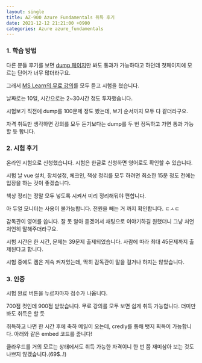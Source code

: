 ```yaml
---
layout: single
title: AZ-900 Azure Fundamentals 취득 후기
date: 2021-12-12 21:21:00 +0900
categories: Azure azure_fundamentals
---
```


### 1. 학습 방법

다른 분들 후기를 보면 [dump 페이지](https://www.examtopics.com/exams/microsoft/az-900/v)만 봐도 통과가 가능하다고 하던데 첫페이지에 모르는 단어가 너무 많더라구요.

그래서 [MS Learn의 무료 강의](https://docs.microsoft.com/ko-kr/learn/certifications/exams/az-900)를 모두 듣고 시험을 쳤습니다.

날짜로는 10일, 시간으로는 2~30시간 정도 투자했습니다.

시험보기 직전에 dump를 100문제 정도 봤는데, 보기 순서까지 모두 다 같더라구요.

자격 취득만 생각하면 강의를 모두 듣기보다는 dump를 두 번 정독하고 가면 통과 가능할 듯 합니다.

### 2. 시험 후기

온라인 시험으로 신청했습니다. 시험은 한글로 신청하면 영어로도 확인할 수 있습니다.

시험 날 vue 설치, 장치설정, 체크인, 책상 정리를 모두 하려면 최소한 15분 정도 전에는 입장을 하는 것이 좋겠습니다.

책상 정리는 정말 모두 넣도록 시켜서 미리 정리해둬야 편합니다.

아 듀얼 모니터는 사용이 불가능합니다. 전원을 빼는 거 까지 확인합니다. ㄷㅅㄷ

감독관이 영어를 씁니다. 잘 못 알아 듣겠어서 채팅으로 이야기하길 원했더니 그냥 처언처언히 말해주더라구요.

시험 시간은 한 시간, 문제는 39문제 출제되었습니다. 사람에 따라 최대 45문제까지 출제된다고 합니다.

시험 중에도 캠은 계속 켜져있는데, 딱히 감독관이 말을 걸거나 하지는 않았습니다.

### 3. 인증

시험 완료 버튼을 누르자마자 점수가 나옵니다.

700점 컷인데 900점 받았습니다. 무료 강의를 모두 보면 쉽게 취득 가능합니다. 더미만 봐도 취득은 할 듯

취득하고 나면 한 시간 후에 축하 메일이 오는데, credly를 통해 뱃지 획득이 가능합니다. 아래와 같은 embed 코드를 줍니다!

<div data-iframe-width="150" data-iframe-height="270" data-share-badge-id="3646fbb3-a61b-4dbf-a5c6-826c55d4dc7a" data-share-badge-host="https://www.credly.com"></div><script type="text/javascript" async src="//cdn.credly.com/assets/utilities/embed.js"></script>

클라우드를 거의 모르는 상태에서도 취득 가능한 자격이니 한 번 쯤 재미삼아 보는 것도 나쁘지 않겠습니다.(69$..!)